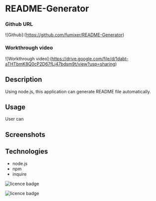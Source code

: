 # README-Generator

### Github URL
![Github]:(https://github.com/fumixer/README-Generator)

### Workthrough video
![Workthrough video]:(https://drive.google.com/file/d/1dabt-aTHTbmK8Q0cP2D67fLj47bdsm9t/view?usp=sharing)

## Description
Using node.js, this application can generate README file automatically.

## Usage
User can 


## Screenshots

## Technologies
* node.js
* npm
* inquire

![licence badge](https://img.shields.io/badge/license-MIT-orange.png)

![licence badge](https://img.shields.io/badge/license-GNU-blue.png)